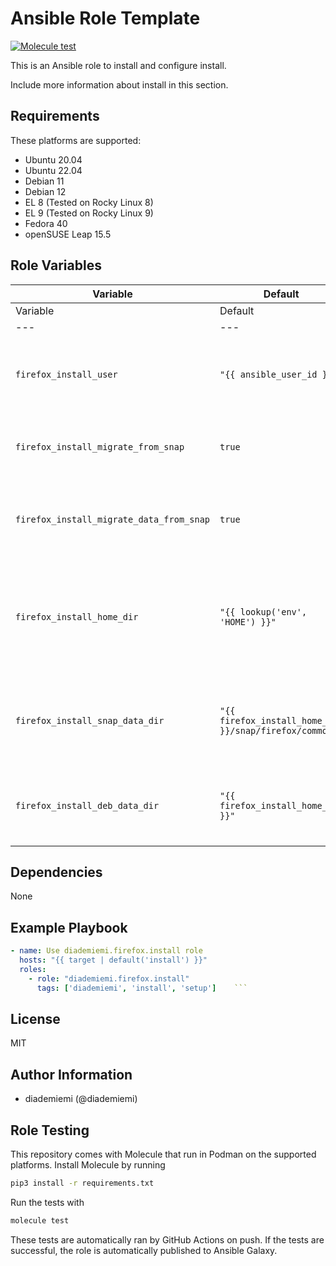 Ansible Role Template
=========

[![Molecule test](https://github.com/diademiemi/ansible_collection_diademiemi.firefox/actions/workflows/ansible-role-install.yml/badge.svg)](https://github.com/diademiemi/ansible_collection_diademiemi.firefox/actions/workflows/ansible-role-install.yml)

This is an Ansible role to install and configure install.

Include more information about install in this section.

Requirements
------------
These platforms are supported:
- Ubuntu 20.04
- Ubuntu 22.04
- Debian 11
- Debian 12
- EL 8 (Tested on Rocky Linux 8)
- EL 9 (Tested on Rocky Linux 9)
- Fedora 40
- openSUSE Leap 15.5

<!--
- List hardware requirements here  
-->

Role Variables
--------------

Variable | Default | Description
--- | --- | ---
Variable | Default | Description
---|---|---
`firefox_install_user` | `"{{ ansible_user_id }}"` | User for the Firefox installation, defaults to the Ansible user ID.
`firefox_install_migrate_from_snap` | `true` | Whether to migrate Firefox from a snap installation.
`firefox_install_migrate_data_from_snap` | `true` | Whether to migrate data from the snap installation of Firefox.
`firefox_install_home_dir` | `"{{ lookup('env', 'HOME') }}"` | Home directory for the Firefox installation, defaults to the user's HOME environment variable.
`firefox_install_snap_data_dir` | `"{{ firefox_install_home_dir }}/snap/firefox/common"` | Directory for Firefox snap data, located under the home directory.
`firefox_install_deb_data_dir` | `"{{ firefox_install_home_dir }}"` | Directory for Firefox DEB data, defaults to the home directory.

Dependencies
------------
<!-- List dependencies on other roles or criteria -->
None

Example Playbook
----------------

```yaml
- name: Use diademiemi.firefox.install role
  hosts: "{{ target | default('install') }}"
  roles:
    - role: "diademiemi.firefox.install"
      tags: ['diademiemi', 'install', 'setup']    ```

```

License
-------

MIT

Author Information
------------------

- diademiemi (@diademiemi)

Role Testing
------------

This repository comes with Molecule that run in Podman on the supported platforms.
Install Molecule by running

```bash
pip3 install -r requirements.txt
```

Run the tests with

```bash
molecule test
```

These tests are automatically ran by GitHub Actions on push. If the tests are successful, the role is automatically published to Ansible Galaxy.

